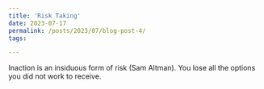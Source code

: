```yaml
---
title: 'Risk Taking'
date: 2023-07-17
permalink: /posts/2023/07/blog-post-4/
tags:

---
```


Inaction is an insiduous form of risk (Sam Altman). You lose all the options you did not work to receive.
